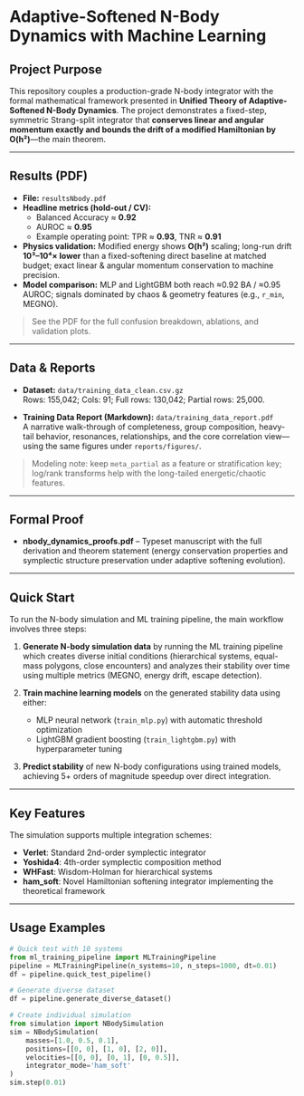 # Adaptive-Softened N-Body Dynamics with Machine Learning

## Project Purpose
This repository couples a production-grade N-body integrator with the formal mathematical framework presented in **Unified Theory of Adaptive-Softened N-Body Dynamics**. The project demonstrates a fixed-step, symmetric Strang-split integrator that **conserves linear and angular momentum exactly and bounds the drift of a modified Hamiltonian by O(h²)**—the main theorem.

---

## Results (PDF)
- **File:** `resultsNbody.pdf`  
- **Headline metrics (hold-out / CV):**
  - Balanced Accuracy ≈ **0.92**
  - AUROC ≈ **0.95**
  - Example operating point: TPR ≈ **0.93**, TNR ≈ **0.91**
- **Physics validation:** Modified energy shows **O(h²)** scaling; long-run drift **10³–10⁴× lower** than a fixed-softening direct baseline at matched budget; exact linear & angular momentum conservation to machine precision.
- **Model comparison:** MLP and LightGBM both reach ≈0.92 BA / ≈0.95 AUROC; signals dominated by chaos & geometry features (e.g., `r_min`, MEGNO).

> See the PDF for the full confusion breakdown, ablations, and validation plots.

---

## Data & Reports

- **Dataset:** `data/training_data_clean.csv.gz`  
  Rows: 155,042; Cols: 91; Full rows: 130,042; Partial rows: 25,000.

- **Training Data Report (Markdown):** `data/training_data_report.pdf`  
  A narrative walk-through of completeness, group composition, heavy-tail behavior, resonances, relationships, and the core correlation view—using the same figures under `reports/figures/`.

> Modeling note: keep `meta_partial` as a feature or stratification key; log/rank transforms help with the long-tailed energetic/chaotic features.


---

## Formal Proof
- **nbody_dynamics_proofs.pdf** – Typeset manuscript with the full derivation and theorem statement (energy conservation properties and symplectic structure preservation under adaptive softening evolution).

---

## Quick Start
To run the N-body simulation and ML training pipeline, the main workflow involves three steps:

1. **Generate N-body simulation data** by running the ML training pipeline which creates diverse initial conditions (hierarchical systems, equal-mass polygons, close encounters) and analyzes their stability over time using multiple metrics (MEGNO, energy drift, escape detection).

2. **Train machine learning models** on the generated stability data using either:
   - MLP neural network (`train_mlp.py`) with automatic threshold optimization
   - LightGBM gradient boosting (`train_lightgbm.py`) with hyperparameter tuning

3. **Predict stability** of new N-body configurations using trained models, achieving 5+ orders of magnitude speedup over direct integration.

---

## Key Features
The simulation supports multiple integration schemes:
- **Verlet**: Standard 2nd-order symplectic integrator  
- **Yoshida4**: 4th-order symplectic composition method  
- **WHFast**: Wisdom-Holman for hierarchical systems  
- **ham_soft**: Novel Hamiltonian softening integrator implementing the theoretical framework

---

## Usage Examples
```python
# Quick test with 10 systems
from ml_training_pipeline import MLTrainingPipeline
pipeline = MLTrainingPipeline(n_systems=10, n_steps=1000, dt=0.01)
df = pipeline.quick_test_pipeline()

# Generate diverse dataset
df = pipeline.generate_diverse_dataset()

# Create individual simulation
from simulation import NBodySimulation
sim = NBodySimulation(
    masses=[1.0, 0.5, 0.1],
    positions=[[0, 0], [1, 0], [2, 0]],
    velocities=[[0, 0], [0, 1], [0, 0.5]],
    integrator_mode='ham_soft'
)
sim.step(0.01)

